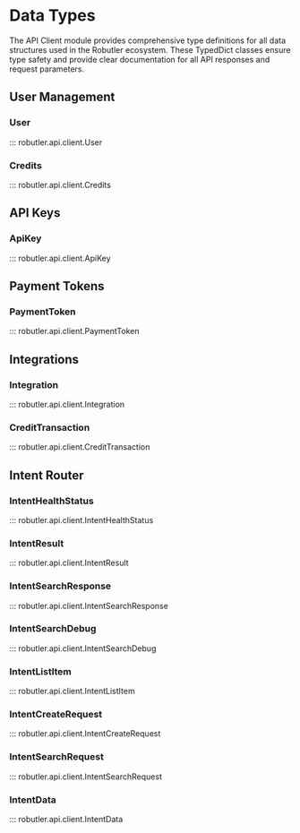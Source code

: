 # Data Types

The API Client module provides comprehensive type definitions for all data structures used in the Robutler ecosystem. These TypedDict classes ensure type safety and provide clear documentation for all API responses and request parameters.

## User Management

### User

::: robutler.api.client.User

### Credits

::: robutler.api.client.Credits

## API Keys

### ApiKey

::: robutler.api.client.ApiKey

## Payment Tokens

### PaymentToken

::: robutler.api.client.PaymentToken

## Integrations

### Integration

::: robutler.api.client.Integration

### CreditTransaction

::: robutler.api.client.CreditTransaction

## Intent Router

### IntentHealthStatus

::: robutler.api.client.IntentHealthStatus

### IntentResult

::: robutler.api.client.IntentResult

### IntentSearchResponse

::: robutler.api.client.IntentSearchResponse

### IntentSearchDebug

::: robutler.api.client.IntentSearchDebug

### IntentListItem

::: robutler.api.client.IntentListItem

### IntentCreateRequest

::: robutler.api.client.IntentCreateRequest

### IntentSearchRequest

::: robutler.api.client.IntentSearchRequest

### IntentData

::: robutler.api.client.IntentData 